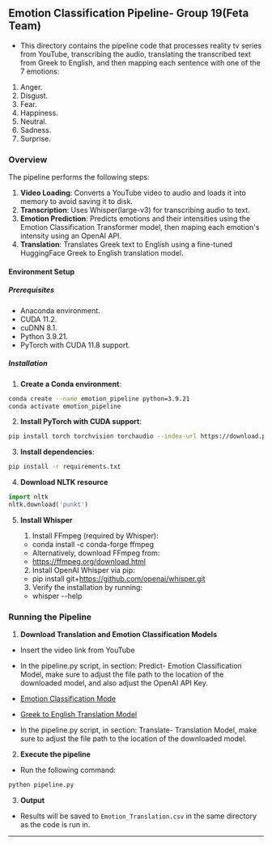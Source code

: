 ## **Emotion Classification Pipeline- Group 19(Feta Team)**

- This directory contains the pipeline code that processes reality tv series from YouTube, transcribing the audio, translating the transcribed text from Greek to English, and then mapping each sentence with one of the 7 emotions: 

1. Anger.
2. Disgust.
3. Fear.
4. Happiness.
5. Neutral.
6. Sadness.
7. Surprise.

### **Overview**

The pipeline performs the following steps:
1. **Video Loading**: Converts a YouTube video to audio and loads it into memory to avoid saving it to disk.
2. **Transcription**: Uses Whisper(large-v3) for transcribing audio to text.
3. **Emotion Prediction**: Predicts emotions and their intensities using the Emotion Classification Transformer model, then maping each emotion's intensity using an OpenAI API.
4. **Translation**: Translates Greek text to English using a fine-tuned HuggingFace Greek to English translation model.

#### **Environment Setup**

##### **Prerequisites**

- Anaconda environment.
- CUDA 11.2.
- cuDNN 8.1.
- Python 3.9.21.
- PyTorch with CUDA 11.8 support.

##### **Installation**

1. **Create a Conda environment**:
```bash
conda create --name emotion_pipeline python=3.9.21
conda activate emotion_pipeline
```

2. **Install PyTorch with CUDA support**:
```bash
pip install torch torchvision torchaudio --index-url https://download.pytorch.org/whl/cu118
```

3. **Install dependencies**:
```bash
pip install -r requirements.txt
```

4. **Download NLTK resource**

```python
import nltk
nltk.download('punkt')
```

5. **Install Whisper**

    1. Install FFmpeg (required by Whisper):
      - conda install -c conda-forge ffmpeg
      + Alternatively, download FFmpeg from:
      - https://ffmpeg.org/download.html

    2. Install OpenAI Whisper via pip:
      - pip install git+https://github.com/openai/whisper.git

    3. Verify the installation by running:
      - whisper --help


### **Running the Pipeline**

1. **Download Translation and Emotion Classification Models**
- Insert the video link from YouTube


- In the pipeline.py script, in section: Predict- Emotion Classification Model, make sure to adjust the file path to the location of the downloaded model, and also adjust the OpenAI API Key.
- [Emotion Classification Mode](https://edubuas-my.sharepoint.com/:f:/g/personal/232230_buas_nl/ErnNz9lnbJBMhdG1vGdBJVQBO-gqCTc5DgLyysiLy3ddxQ?e=pCLfW6)

- [Greek to English Translation Model](https://edubuas-my.sharepoint.com/:f:/g/personal/232230_buas_nl/ElrVCHLn02xGofK19xBqQw4BDgy7J3uDuzyCQoxy1hBJtQ?)
- In the pipeline.py script, in section: Translate- Translation Model, make sure to adjust the file path to the location of the downloaded model.


2. **Execute the pipeline**
- Run the following command:
```bash
python pipeline.py
```

3. **Output**
- Results will be saved to `Emotion_Translation.csv` in the same directory as the code is run in.

---


